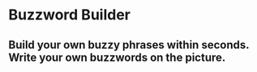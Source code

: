 # Buzzword Builder

## Build your own buzzy phrases within seconds. Write your own buzzwords on the picture.

<!-- ![alt text](https://github.com/[\ishankbansal/buzzword-builder/blob/[branch]/image.jpg?raw=true) -->


